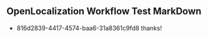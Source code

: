 ## OpenLocalization Workflow Test MarkDown
* 816d2839-4417-4574-baa6-31a8361c9fd8 
thanks!<!--HONumber=Mar16_HO2-->
